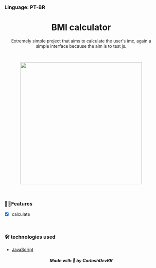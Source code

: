 ### Linguage: PT-BR

<h1 align="center">BMI calculator</h1>

<p align="center">Extremely simple project that aims to calculate the user's imc, again a simple interface because the aim is to test js.</p>

<br>

<p align="center">
<img src="" width="400px" />
</p>

<br>

### 🚀🚀Features

- [x] calculate

<br>

### 🛠️ technologies used

- [JavaScript]()

<h5 align="center"> Made with 💜 by CarloshDevBR</h5>
